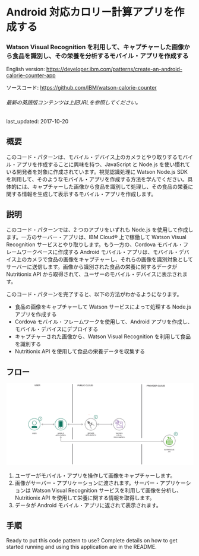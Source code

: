 # Android 対応カロリー計算アプリを作成する

### Watson Visual Recognition を利用して、キャプチャーした画像から食品を識別し、その栄養を分析するモバイル・アプリを作成する

English version: https://developer.ibm.com/patterns/create-an-android-calorie-counter-app
  
ソースコード: https://github.com/IBM/watson-calorie-counter

###### 最新の英語版コンテンツは上記URLを参照してください。
last_updated: 2017-10-20

 ## 概要

このコード・パターンは、モバイル・デバイス上のカメラとやり取りするモバイル・アプリを作成することに興味を持つ、JavaScript と Node.js を使い慣れている開発者を対象に作成されています。視覚認識処理に Watson Node.js SDK を利用して、そのようなモバイル・アプリを作成する方法を学んでください。具体的には、キャプチャーした画像から食品を識別して処理し、その食品の栄養に関する情報を生成して表示するモバイル・アプリを作成します。

## 説明

このコード・パターンでは、2 つのアプリをいずれも Node.js を使用して作成します。一方のサーバー・アプリは、IBM Cloud® 上で稼働して Watson Visual Recognition サービスとやり取りします。もう一方の、Cordova モバイル・フレームワークベースに作成する Android モバイル・アプリは、モバイル・デバイス上のカメラで食品の画像をキャプチャーし、それらの画像を識別対象としてサーバーに送信します。画像から識別された食品の栄養に関するデータが Nutritionix API から取得されて、ユーザーのモバイル・デバイスに表示されます。

このコード・パターンを完了すると、以下の方法がわかるようになります。

* 食品の画像をキャプチャーして Watson サービスによって処理する Node.js アプリを作成する
* Cordova モバイル・フレームワークを使用して、Android アプリを作成し、モバイル・デバイスにデプロイする
* キャプチャーされた画像から、Watson Visual Recognition を利用して食品を識別する
* Nutritionix API を使用して食品の栄養データを収集する

## フロー

![フロー](./images/calorie-counter-arch.png)

1. ユーザーがモバイル・アプリを操作して画像をキャプチャーします。
2. 画像がサーバー・アプリケーションに渡されます。サーバー・アプリケーションは Watson Visual Recognition サービスを利用して画像を分析し、Nutritionix API を使用して栄養に関する情報を取得します。
3. データが Android モバイル・アプリに返されて表示されます。

## 手順

Ready to put this code pattern to use? Complete details on how to get started running and using this application are in the README.
